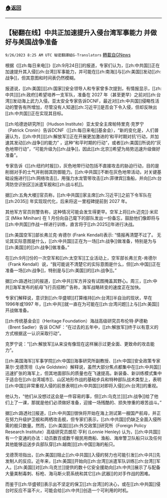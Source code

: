 ###  [:house:返回](README.md)
---


## 【秘翻在线】中共正加速提升入侵台湾军事能力  并做好与美国战争准备
`9/26/2023 8:25 AM UTC 秘密翻譯組G-Translators` [轉載自GNews](https://gnews.org/articles/1741866)

根据《[[zh:每日来电]]》[[zh:9月24日]]的报道，专家们认为，[[zh:中共国]]正在加速提升其入侵[[zh:台湾]]军事能力，并可能在[[zh:南海]]与[[zh:美国]]发动[[zh:战争]]，但其意图和时间表仍然模糊。

报道说，[[zh:美国]][[zh:国家]]安全领导人和专家曾多次提到，有情报显示，[[zh:中共]][[zh:政府]]希望培养一支军队，准备在 2027 年（甚至更早）之前对[[zh:台湾]]发动海上武力入侵。亚太安全专家告诉DCNF，最近对[[zh:中共国]]侵略性活动的警告有所增加，尽管没有人知道[[zh:习近平]]是否会下令入侵，但却反映出[[zh:中共国]]正在实现其目标。

 [[zh:哈德逊研究所]]（Hudson Institute）亚太安全主席帕特里克·克罗宁（Patrick Cronin）告诉DCNF（[[zh:每日来电]]基金会），“新的变化是，人们普遍认为，[[zh:中共]][[zh:解放军]]正在开展更加激进的‘和平时期对抗’行动，并加速其发动[[zh:战争]]的能力”  ，这种“和平时期的行动”，或者[[zh:美国]]所说的“灰色地带行动”，“可能升级为[[zh:战争]]，因此[[zh:北京]]希望为局势迅速升级做好准备”。

专家告诉《[[zh:纽约时报]]》，灰色地带行动包括不直接攻击的胁迫行动，目的是削弱对手的士气并削弱其防御能力。[[zh:中共国]]不断在灰色地带活动，对关键基础设施进行[[zh:网络攻击]]，用强力水龙管带攻击[[zh:菲律宾]]渔船，并向[[zh:台湾防空识别区]]派遣军舰和[[zh:战斗机]]。

据[[zh:五角大楼]]官员称，[[zh:中共国]]家主席[[zh:习近平]]之前下令军队在 [[zh:2035]] 年实现现代化，后来将这一里程碑提前到 2027 年。

其他军方官员则警告称，这种情况可能会发生得更早。空军上将[[zh:迈克]]·米尼汉 (Mike Minihan) 在 1 月份向自己麾下的部队发出一份备忘，鼓励他们像即将与[[zh:中共国]]作战一样进行训练，直言将于[[zh:2025]]年进行决战。

[[zh:美国空军]]部长弗兰克·肯德尔 (Frank Kendall)表示: “情报再清楚不过了。 无论其实际意图是什么，[[zh:中共国]]正在为一场[[zh:战争]]做准备，特别是为与[[zh:美国]]的[[zh:战争]]做准备。”

在[[zh:9月]]份的一次空军和[[zh:太空军]]工业活动上，空军部长弗兰克\-肯德尔（Frank Kendall）说，“我可能说不清楚它的实际意图是什么，但[[zh:中国]]正在准备一场[[zh:战争]]，特别是与[[zh:美国]]的[[zh:战争]]。”

据[[zh:路透社]]的报道，[[zh:中共]]军方并没有试图掩盖其野心。周三，[[zh:中共]]海军发布的航母飞行员招聘广告称，海军战略转变的速度正在加快。

专家们解释说，意识到[[zh:华盛顿]]打算维持[[zh:台湾]]半自治的现状，早在1996年或1997 年，[[zh:中共]]就一直在为可能在[[zh:台湾问题]]上与[[zh:美国]]开战做准备。

[[zh:传统基金会]]（Heritage Foundation）海战高级研究员布伦特·萨德勒（Brent Sadler）告诉 DCNF：“在过去的五年中，[[zh:解放军]]终于以有意义的方式根据这一认识采取行动”。

克罗宁说：“[[zh:解放军]]从来没有像现在这样展示过更全面、更致命的攻击能力”。

[[zh:美国海军]]军事学院[[zh:中国]]海事研究所副教授、[[zh:中国]]安全政策专家莱尔·戈德茨坦（Lyle Goldstein）解释说，虽然大部分焦点都集中在[[zh:中共国]]迅速扩张的海军上，但其地面部队的质量也在飞速提高。新装备、新训练模式集中于适合在[[zh:台湾城市]]、山区地形作战的基础步兵和特种部队战术类型上，表明[[zh:中国]]非常重视入侵的前景表明[[zh:中共国]]对即将入侵[[zh:台湾]]的重视。

他认为，“他们从没想过这会是一件容易的事，但[[zh:乌克兰]][[zh:战争]]给了他们上了一课，那就是他们必须做好准备，迎接一场残酷的、损失惨重的艰苦战斗。”

据[[zh:路透社]]报道，[[zh:中共国]]很快将开始在海上测试第一艘国产航母，并正在努力升级护卫舰和两栖攻击舰，但专家们表示，[[zh:中共国]]仍缺乏全面入侵所需的舰只数量。然而，[[zh:美国]][[zh:外交政策]]研究所（Foreign Policy Research Institute）高级研究员朗尼·亨利 (Lonnie Henley) 认为，[[zh:中共国]]有一个变通的办法：动员数百或数千艘民用商船、渔船、海岸警卫队船只以及任何其他能够运送步兵部队穿[[zh:越南]][[zh:中国]]海的船只。

戈德茨坦指出，[[zh:美国]]阻止[[zh:中共国]]入侵的努力也可能引发[[zh:中共]]先发制人的反应。近年来，[[zh:美国]]开始向[[zh:台湾]]派遣军队训练[[zh:台湾]]军人。[[zh:美国]]对[[zh:乌克兰]]提供的数十亿安全援助向[[zh:中共]]展示了与配备大量美制毒刺、标枪、海马斯火箭系统和其它[[zh:武器]]的对手作战的困难。

而鉴于[[zh:华盛顿]]表示出不坚定的保卫[[zh:台湾]]的决心，或在[[zh:中共国]]侵台时反应不温不火，可能会给[[zh:中共]]创造一个可利用的时机。
